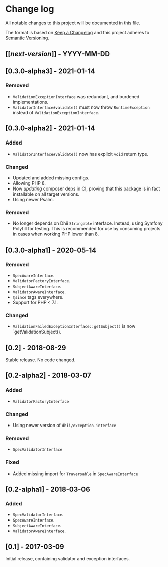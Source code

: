 # Change log
All notable changes to this project will be documented in this file.

The format is based on [Keep a Changelog](http://keepachangelog.com/)
and this project adheres to [Semantic Versioning](http://semver.org/).

## [[*next-version*]] - YYYY-MM-DD

## [0.3.0-alpha3] - 2021-01-14
### Removed
- `ValidationExceptionInterface` was redundant, and burdened implementations.
- `ValidatorInterface#validate()` must now throw `RuntimeException` instead of `ValidationExceptionInterface`.

## [0.3.0-alpha2] - 2021-01-14
### Added
- `ValidatorInterface#validate()` now has explicit `void` return type.

### Changed
- Updated and added missing configs.
- Allowing PHP 8.
- Now _updating_ composer deps in CI, proving that this package is in fact installable on all target versions.
- Using newer Psalm.

### Removed
- No longer depends on Dhii `Stringable` interface. Instead, using Symfony Polyfill for testing.
This is recommended for use by consuming projects in cases when working PHP lower than 8.

## [0.3.0-alpha1] - 2020-05-14
### Removed
- `SpecAwareInterface`.
- `ValidatorFactoryInterface`.
- `SubjectAwareInterface`.
- `ValidatorAwareInterface`.
- `@since` tags everywhere.
- Support for PHP < 7.1.

### Changed
- `ValidationFailedExceptionInterface::getSubject()` is now `getValidationSubject().

## [0.2] - 2018-08-29
Stable release. No code changed.

## [0.2-alpha2] - 2018-03-07
### Added
- `ValidatorFactoryInterface`

### Changed
- Using newer version of `dhii/exception-interface`

### Removed
- `SpecValidatorInterface`

### Fixed
- Added missing import for `Traversable` in `SpecAwareInterface`

## [0.2-alpha1] - 2018-03-06
### Added
- `SpecValidatorInterface`.
- `SpecAwareInterface`.
- `SubjectAwareInterface`.
- `ValidatorAwareInterface`.

## [0.1] - 2017-03-09
Initial release, containing validator and exception interfaces.
